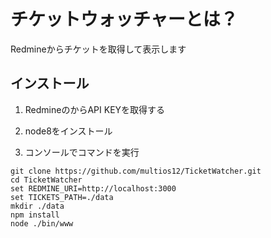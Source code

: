 # チケットウォッチャーとは？

Redmineからチケットを取得して表示します

## インストール

1. RedmineのからAPI KEYを取得する

2. node8をインストール

3. コンソールでコマンドを実行
~~~
git clone https://github.com/multios12/TicketWatcher.git
cd TicketWatcher
set REDMINE_URI=http://localhost:3000
set TICKETS_PATH=./data
mkdir ./data
npm install
node ./bin/www
~~~
